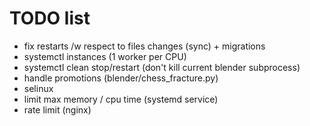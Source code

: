 # TODO list

* fix restarts /w respect to files changes (sync) + migrations
* systemctl instances (1 worker per CPU)
* systemctl clean stop/restart (don't kill current blender subprocess)
* handle promotions (blender/chess_fracture.py)
* selinux
* limit max memory / cpu time (systemd service)
* rate limit (nginx)
